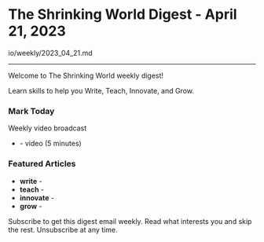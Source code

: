 # The Shrinking World Digest - April 21, 2023


io/weekly/2023_04_21.md

---

Welcome to The Shrinking World weekly digest!  

Learn skills to help you Write, Teach, Innovate, and Grow.



### Mark Today

Weekly video broadcast

* [](https://seamanslog.com/today/04-) - video (5 minutes)


### Featured Articles

* **write** -   [](//)
* **teach** -   [](//)
* **innovate** - [](//)
* **grow** -    [](//)

Subscribe to get this digest email weekly. Read what interests you and skip the rest. Unsubscribe at any time.

